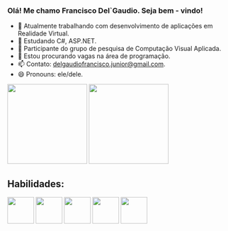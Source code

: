 ### Olá! Me chamo Francisco Del`Gaudio. Seja bem - vindo!

- 🔭 Atualmente trabalhando com desenvolvimento de aplicações em Realidade Virtual.
- 🌱 Estudando C#, ASP.NET.
- 👯 Participante do grupo de pesquisa de Computação Visual Aplicada.
- 🤔 Estou procurando vagas na área de programação.
- 📫 Contato: delgaudiofrancisco.junior@gmail.com.
- 😄 Pronouns: ele/dele.

<div>
<img src="https://github-readme-stats.vercel.app/api?username=franciscodelgaudio&include_all_commits=true&count_private=true&show_icons=true&line_height=20&title_color=2B5BBD&icon_color=1124BB&text_color=A1A1A1&bg_color=0,000000,130F40" height="180cm"/>
<img src="https://github-readme-stats.vercel.app/api/top-langs?username=franciscodelgaudio&show_icons=true&locale=en&layout=compact&theme=dark" height="180cm"/>
</div>

<div>
<h2>Habilidades: </h2>
<img src="https://cdn.jsdelivr.net/gh/devicons/devicon@latest/icons/unity/unity-original.svg" height="60" /> 
<img src="https://cdn.jsdelivr.net/gh/devicons/devicon@latest/icons/c/c-original.svg" height="60" /> 
<img src="https://cdn.jsdelivr.net/gh/devicons/devicon@latest/icons/csharp/csharp-original.svg" height="60"/>
<img src="https://cdn.jsdelivr.net/gh/devicons/devicon@latest/icons/cplusplus/cplusplus-original.svg" height="60"/>
<img src="https://cdn.jsdelivr.net/gh/devicons/devicon@latest/icons/java/java-original.svg" height="60"/>    
</div>

